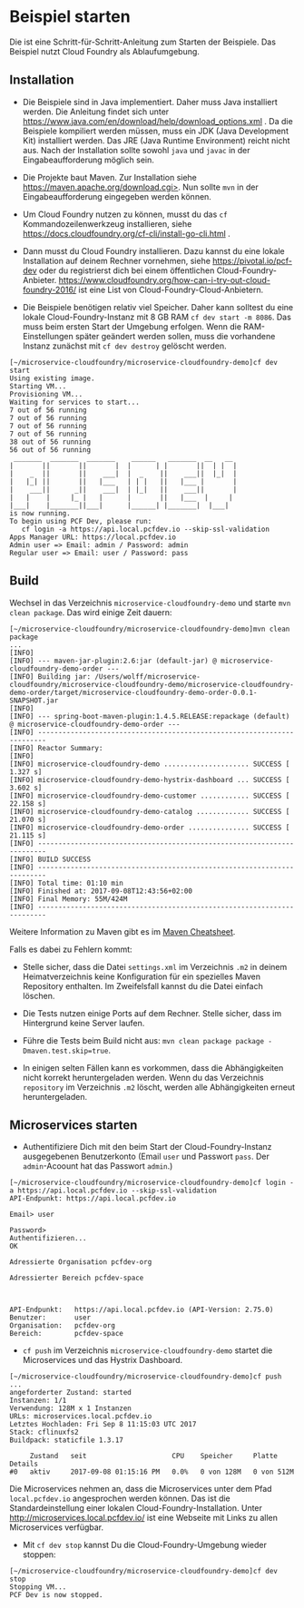 # Beispiel starten

Die ist eine Schritt-für-Schritt-Anleitung zum Starten der
Beispiele. Das Beispiel nutzt Cloud Foundry als Ablaufumgebung.

## Installation

* Die Beispiele sind in Java implementiert. Daher muss Java
  installiert werden. Die Anleitung findet sich unter
  https://www.java.com/en/download/help/download_options.xml . Da die
  Beispiele kompiliert werden müssen, muss ein JDK (Java Development
  Kit) installiert werden. Das JRE (Java Runtime Environment) reicht
  nicht aus. Nach der Installation sollte sowohl `java` und `javac` in
  der Eingabeaufforderung möglich sein.

* Die Projekte baut Maven. Zur Installation siehe
  https://maven.apache.org/download.cgi>. Nun sollte `mvn` in der
  Eingabeaufforderung eingegeben werden können.

* Um Cloud Foundry nutzen zu können, musst du das `cf`
  Kommandozeilenwerkzeug installieren, siehe
  https://docs.cloudfoundry.org/cf-cli/install-go-cli.html .

* Dann musst du Cloud Foundry installieren. Dazu kannst du eine lokale
  Installation auf deinem Rechner vornehmen, siehe
  https://pivotal.io/pcf-dev oder du registrierst dich bei einem
  öffentlichen
  Cloud-Foundry-Anbieter. https://www.cloudfoundry.org/how-can-i-try-out-cloud-foundry-2016/
  ist eine List von Cloud-Foundry-Cloud-Anbietern.

* Die Beispiele benötigen relativ viel Speicher. Daher kann solltest
  du eine lokale Cloud-Foundry-Instanz mit 8 GB RAM `cf dev start -m
  8086`. Das muss beim ersten Start der Umgebung erfolgen. Wenn die
  RAM-Einstellungen später geändert werden sollen, muss die vorhandene
  Instanz zunächst mit `cf dev destroy` gelöscht werden.

```
[~/microservice-cloudfoundry/microservice-cloudfoundry-demo]cf dev start
Using existing image.
Starting VM...
Provisioning VM...
Waiting for services to start...
7 out of 56 running
7 out of 56 running
7 out of 56 running
7 out of 56 running
38 out of 56 running
56 out of 56 running
 _______  _______  _______    ______   _______  __   __
|       ||       ||       |  |      | |       ||  | |  |
|    _  ||       ||    ___|  |  _    ||    ___||  |_|  |
|   |_| ||       ||   |___   | | |   ||   |___ |       |
|    ___||      _||    ___|  | |_|   ||    ___||       |
|   |    |     |_ |   |      |       ||   |___  |     |
|___|    |_______||___|      |______| |_______|  |___|
is now running.
To begin using PCF Dev, please run:
   cf login -a https://api.local.pcfdev.io --skip-ssl-validation
Apps Manager URL: https://local.pcfdev.io
Admin user => Email: admin / Password: admin
Regular user => Email: user / Password: pass
```

## Build

Wechsel in das Verzeichnis `microservice-cloudfoundry-demo` und starte `mvn clean
package`. Das wird einige Zeit dauern:

```
[~/microservice-cloudfoundry/microservice-cloudfoundry-demo]mvn clean package
...
[INFO] 
[INFO] --- maven-jar-plugin:2.6:jar (default-jar) @ microservice-cloudfoundry-demo-order ---
[INFO] Building jar: /Users/wolff/microservice-cloudfoundry/microservice-cloudfoundry-demo/microservice-cloudfoundry-demo-order/target/microservice-cloudfoundry-demo-order-0.0.1-SNAPSHOT.jar
[INFO] 
[INFO] --- spring-boot-maven-plugin:1.4.5.RELEASE:repackage (default) @ microservice-cloudfoundry-demo-order ---
[INFO] ------------------------------------------------------------------------
[INFO] Reactor Summary:
[INFO] 
[INFO] microservice-cloudfoundry-demo ..................... SUCCESS [  1.327 s]
[INFO] microservice-cloudfoundry-demo-hystrix-dashboard ... SUCCESS [  3.602 s]
[INFO] microservice-cloudfoundry-demo-customer ............ SUCCESS [ 22.158 s]
[INFO] microservice-cloudfoundry-demo-catalog ............. SUCCESS [ 21.070 s]
[INFO] microservice-cloudfoundry-demo-order ............... SUCCESS [ 21.115 s]
[INFO] ------------------------------------------------------------------------
[INFO] BUILD SUCCESS
[INFO] ------------------------------------------------------------------------
[INFO] Total time: 01:10 min
[INFO] Finished at: 2017-09-08T12:43:56+02:00
[INFO] Final Memory: 55M/424M
[INFO] ------------------------------------------------------------------------
```

Weitere Information zu Maven gibt es im
[Maven Cheatsheet](https://github.com/ewolff/cheatsheets-DE/blob/master/MavenCheatSheet.md).

Falls es dabei zu Fehlern kommt:

* Stelle sicher, dass die Datei `settings.xml` im Verzeichnis  `.m2`
in deinem Heimatverzeichnis keine Konfiguration für ein spezielles
Maven Repository enthalten. Im Zweifelsfall kannst du die Datei
einfach löschen.

* Die Tests nutzen einige Ports auf dem Rechner. Stelle sicher, dass
  im Hintergrund keine Server laufen.

* Führe die Tests beim Build nicht aus: `mvn clean package package
  -Dmaven.test.skip=true`.

* In einigen selten Fällen kann es vorkommen, dass die Abhängigkeiten
  nicht korrekt heruntergeladen werden. Wenn du das Verzeichnis
  `repository` im Verzeichnis `.m2` löscht, werden alle Abhängigkeiten
  erneut heruntergeladen.

## Microservices starten

* Authentifiziere Dich mit den beim Start der Cloud-Foundry-Instanz
ausgegebenen Benutzerkonto (Email `user` und Passwort `pass`. Der `admin`-Acoount hat das Passwort `admin`.)

```
[~/microservice-cloudfoundry/microservice-cloudfoundry-demo]cf login -a https://api.local.pcfdev.io --skip-ssl-validation
API-Endpunkt: https://api.local.pcfdev.io

Email> user

Password> 
Authentifizieren...
OK

Adressierte Organisation pcfdev-org

Adressierter Bereich pcfdev-space


                
API-Endpunkt:   https://api.local.pcfdev.io (API-Version: 2.75.0)
Benutzer:       user
Organisation:   pcfdev-org
Bereich:        pcfdev-space
```

* `cf push` im Verzeichnis `microservice-cloudfoundry-demo` startet
die Microservices und das Hystrix Dashboard.

```
[~/microservice-cloudfoundry/microservice-cloudfoundry-demo]cf push
...
angeforderter Zustand: started
Instanzen: 1/1
Verwendung: 128M x 1 Instanzen
URLs: microservices.local.pcfdev.io
Letztes Hochladen: Fri Sep 8 11:15:03 UTC 2017
Stack: cflinuxfs2
Buildpack: staticfile 1.3.17

     Zustand   seit                     CPU    Speicher     Platte       Details
#0   aktiv     2017-09-08 01:15:16 PM   0.0%   0 von 128M   0 von 512M
```

Die Microservices nehmen an, dass die Microservices unter dem Pfad 
`local.pcfdev.io` angesprochen werden können. Das ist die
Standardeinstellung einer lokalen Cloud-Foundry-Installation. Unter
http://microservices.local.pcfdev.io/ ist eine Webseite mit Links zu
allen Microservices verfügbar.

* Mit `cf dev stop` kannst Du die Cloud-Foundry-Umgebung wieder stoppen:

```
[~/microservice-cloudfoundry/microservice-cloudfoundry-demo]cf dev stop
Stopping VM...
PCF Dev is now stopped.
```
